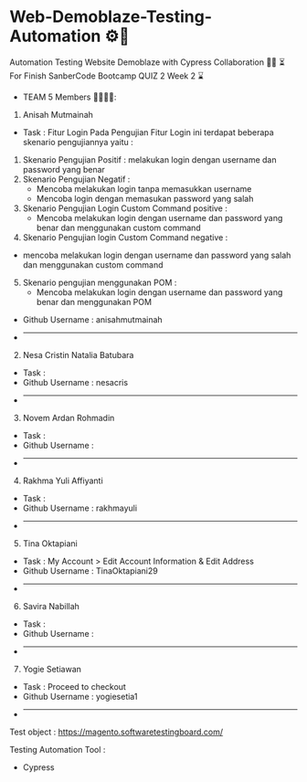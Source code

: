 # Web-Demoblaze-Testing-Automation ⚙️🔧
Automation Testing Website Demoblaze with Cypress Collaboration 🤝🤝
⏳ For Finish SanberCode Bootcamp QUIZ 2 Week 2 ⌛️

- TEAM 5 Members 👨‍💻👩‍💻:
1. Anisah Mutmainah
- Task : Fitur Login 
Pada Pengujian Fitur Login ini terdapat beberapa skenario pengujiannya yaitu : 
 1. Skenario Pengujian Positif : melakukan login dengan username dan password yang benar
 2. Skenario Pengujian Negatif : 
    - Mencoba melakukan login tanpa memasukkan username 
    - Mencoba login dengan memasukan password yang salah
 3. Skenario Pengujian Login Custom Command positive :
    - Mencoba melakukan login dengan username dan password yang benar dan menggunakan custom command
 4. Skenario Pengujian login  Custom Command negative : 
   - mencoba melakukan login dengan username dan password yang salah dan menggunakan custom command
 5. Skenario pengujian menggunakan POM : 
    - Mencoba melakukan login dengan username dan password yang benar dan menggunakan POM
- Github Username : anisahmutmainah
- ______________________________
2. Nesa Cristin Natalia Batubara
- Task :
- Github Username : nesacris
- ______________________________
3. Novem Ardan Rohmadin
- Task :
- Github Username :
- ______________________________
4. Rakhma Yuli Affiyanti
- Task :
- Github Username : rakhmayuli
- ______________________________
5. Tina Oktapiani
- Task : My Account > Edit Account Information & Edit Address
- Github Username : TinaOktapiani29
- ______________________________
6. Savira Nabillah
- Task :
- Github Username :
- ______________________________
7. Yogie Setiawan
- Task : Proceed to checkout
- Github Username : yogiesetia1
- ______________________________

Test object : 
https://magento.softwaretestingboard.com/

Testing Automation Tool :
- Cypress
